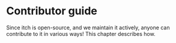 
# Contributor guide

Since itch is open-source, and we maintain it actively, anyone can contribute
to it in various ways! This chapter describes how.
